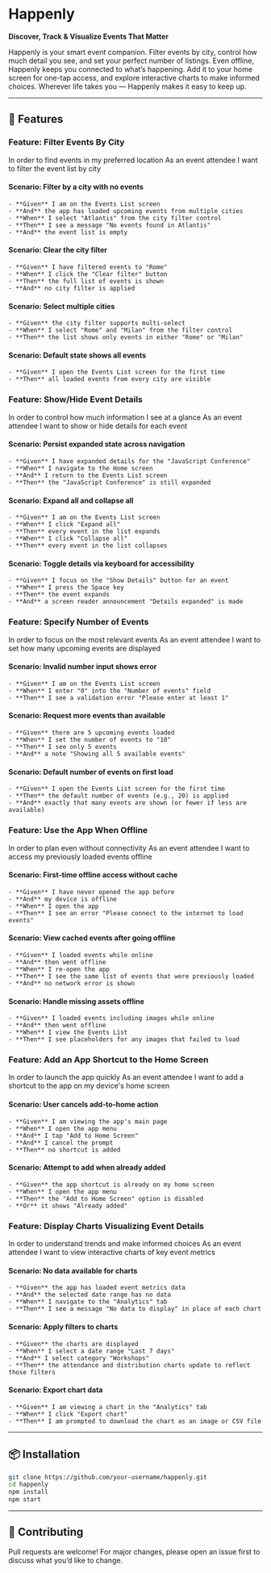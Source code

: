 # Happenly

**Discover, Track & Visualize Events That Matter**

Happenly is your smart event companion. Filter events by city, control how much detail you see, and set your perfect number of listings. Even offline, Happenly keeps you connected to what’s happening. Add it to your home screen for one-tap access, and explore interactive charts to make informed choices. Wherever life takes you — Happenly makes it easy to keep up.

---

## 🚀 Features

### Feature: Filter Events By City

In order to find events in my preferred location
As an event attendee
I want to filter the event list by city

#### Scenario: Filter by a city with no events

    - **Given** I am on the Events List screen
    - **And** the app has loaded upcoming events from multiple cities
    - **When** I select "Atlantis" from the city filter control
    - **Then** I see a message "No events found in Atlantis"
    - **And** the event list is empty

#### Scenario: Clear the city filter

    - **Given** I have filtered events to "Rome"
    - **When** I click the "Clear filter" button
    - **Then** the full list of events is shown
    - **And** no city filter is applied

#### Scenario: Select multiple cities

    - **Given** the city filter supports multi‑select
    - **When** I select "Rome" and "Milan" from the filter control
    - **Then** the list shows only events in either "Rome" or "Milan"

#### Scenario: Default state shows all events

    - **Given** I open the Events List screen for the first time
    - **Then** all loaded events from every city are visible

### Feature: Show/Hide Event Details

In order to control how much information I see at a glance
As an event attendee
I want to show or hide details for each event

#### Scenario: Persist expanded state across navigation

    - **Given** I have expanded details for the "JavaScript Conference"
    - **When** I navigate to the Home screen
    - **And** I return to the Events List screen
    - **Then** the "JavaScript Conference" is still expanded

#### Scenario: Expand all and collapse all

    - **Given** I am on the Events List screen
    - **When** I click "Expand all"
    - **Then** every event in the list expands
    - **When** I click "Collapse all"
    - **Then** every event in the list collapses

#### Scenario: Toggle details via keyboard for accessibility

    - **Given** I focus on the "Show Details" button for an event
    - **When** I press the Space key
    - **Then** the event expands
    - **And** a screen reader announcement "Details expanded" is made

### Feature: Specify Number of Events

In order to focus on the most relevant events
As an event attendee
I want to set how many upcoming events are displayed

#### Scenario: Invalid number input shows error

    - **Given** I am on the Events List screen
    - **When** I enter "0" into the "Number of events" field
    - **Then** I see a validation error "Please enter at least 1"

#### Scenario: Request more events than available

    - **Given** there are 5 upcoming events loaded
    - **When** I set the number of events to "10"
    - **Then** I see only 5 events
    - **And** a note "Showing all 5 available events"

#### Scenario: Default number of events on first load

    - **Given** I open the Events List screen for the first time
    - **Then** the default number of events (e.g., 20) is applied
    - **And** exactly that many events are shown (or fewer if less are available)

### Feature: Use the App When Offline

In order to plan even without connectivity
As an event attendee
I want to access my previously loaded events offline

#### Scenario: First‑time offline access without cache

    - **Given** I have never opened the app before
    - **And** my device is offline
    - **When** I open the app
    - **Then** I see an error "Please connect to the internet to load events"

#### Scenario: View cached events after going offline

    - **Given** I loaded events while online
    - **And** then went offline
    - **When** I re‑open the app
    - **Then** I see the same list of events that were previously loaded
    - **And** no network error is shown

#### Scenario: Handle missing assets offline

    - **Given** I loaded events including images while online
    - **And** then went offline
    - **When** I view the Events List
    - **Then** I see placeholders for any images that failed to load

### Feature: Add an App Shortcut to the Home Screen

In order to launch the app quickly
As an event attendee
I want to add a shortcut to the app on my device's home screen

#### Scenario: User cancels add‑to‑home action

    - **Given** I am viewing the app's main page
    - **When** I open the app menu
    - **And** I tap "Add to Home Screen"
    - **And** I cancel the prompt
    - **Then** no shortcut is added

#### Scenario: Attempt to add when already added

    - **Given** the app shortcut is already on my home screen
    - **When** I open the app menu
    - **Then** the "Add to Home Screen" option is disabled
    - **Or** it shows "Already added"

### Feature: Display Charts Visualizing Event Details

In order to understand trends and make informed choices
As an event attendee
I want to view interactive charts of key event metrics

#### Scenario: No data available for charts

    - **Given** the app has loaded event metrics data
    - **And** the selected date range has no data
    - **When** I navigate to the "Analytics" tab
    - **Then** I see a message "No data to display" in place of each chart

#### Scenario: Apply filters to charts

    - **Given** the charts are displayed
    - **When** I select a date range "Last 7 days"
    - **And** I select category "Workshops"
    - **Then** the attendance and distribution charts update to reflect those filters

#### Scenario: Export chart data

    - **Given** I am viewing a chart in the "Analytics" tab
    - **When** I click "Export chart"
    - **Then** I am prompted to download the chart as an image or CSV file

---

## 📦 Installation

```bash
git clone https://github.com/your-username/happenly.git
cd happenly
npm install
npm start
```

---

## 🤝 Contributing

Pull requests are welcome! For major changes, please open an issue first to discuss what you’d like to change.
